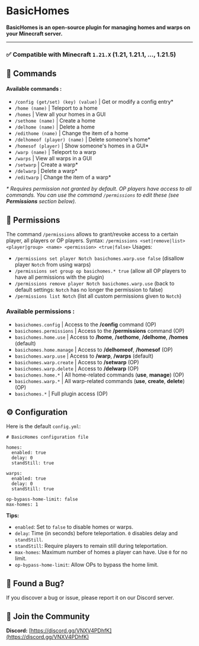 # BasicHomes

**BasicHomes is an open-source plugin for managing homes and warps on your Minecraft server.**

***

### ✅ Compatible with Minecraft `1.21.X` (1.21, 1.21.1, ..., 1.21.5)

## 📜 Commands

#### Available commands :

- `/config (get/set) (key) (value)` | Get or modify a config entry*
- `/home (name)` | Teleport to a home
- `/homes` | View all your homes in a GUI
- `/sethome (name)` | Create a home
- `/delhome (name)` | Delete a home
- `/edithome (name)` | Change the item of a home
- `/delhomeof (player) (name)` | Delete someone's home*
- `/homesof (player)` | Show someone's homes in a GUI*
- `/warp (name)` | Teleport to a warp
- `/warps` | View all warps in a GUI
- `/setwarp` | Create a warp*
- `/delwarp` | Delete a warp*
- `/editwarp` | Change the item of a warp* 

_\* Requires permission not granted by default. OP players have access to all commands._
_You can use the command `/permissions` to edit these (see **Permissions** section below)._

## 🔐 Permissions

The command `/permissions` allows to grant/revoke access to a certain player, all players or OP players.
Syntax: `/permissions <set|remove|list> <player|group> <name> <permission> <true|false>`
Usages:
- `/permissions set player Notch basichomes.warp.use false` (disallow player `Notch` from using warps)
- `/permissions set group op basichomes.* true` (allow all OP players to have all permissions with the plugin)
- `/permissions remove player Notch basichomes.warp.use` (back to default settings: `Notch` has no longer the permission to false)
- `/permissions list Notch` (list all custom permissions given to `Notch`)

### Available permissions :

- `basichomes.config` | Access to the **/config** command (OP)
- `basichomes.permissions` | Access to the **/permissions** command (OP)
- `basichomes.home.use` | Access to **/home**, **/sethome**, **/delhome**, **/homes** (default)
- `basichomes.home.manage` | Access to **/delhomeof**, **/homesof** (OP)
- `basichomes.warp.use` | Access to **/warp**, **/warps** (default)
- `basichomes.warp.create` | Access to **/setwarp** (OP)
- `basichomes.warp.delete` | Access to **/delwarp** (OP)
- `basichomes.home.*` | All home-related commands (**use**, **manage**) (OP)
- `basichomes.warp.*` | All warp-related commands (**use**, **create**, **delete**) (OP)
- `basichomes.*` | Full plugin access (OP)

## ⚙️ Configuration

Here is the default `config.yml`:

```
# BasicHomes configuration file

homes:
  enabled: true
  delay: 0
  standStill: true

warps:
  enabled: true
  delay: 0
  standStill: true

op-bypass-home-limit: false
max-homes: 1
```

**Tips:**

*   `enabled`: Set to `false` to disable homes or warps.
*   `delay`: Time (in seconds) before teleportation. `0` disables delay and `standStill`.
*   `standStill`: Require players to remain still during teleportation.
*   `max-homes`: Maximum number of homes a player can have. Use `0` for no limit.
*   `op-bypass-home-limit`: Allow OPs to bypass the home limit.


## 🐛 Found a Bug?

If you discover a bug or issue, please report it on our Discord server.

## 🔗 Join the Community

**Discord:** [https://discord.gg/VNXV4PDhfK](https://discord.gg/VNXV4PDhfK)